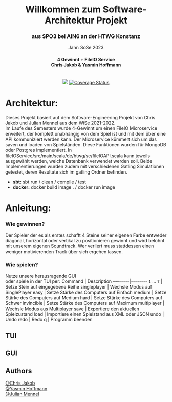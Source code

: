 
<h1 align="center">Willkommen zum Software-Architektur Projekt</h1> <h3 align="center">aus SPO3 bei AIN6 an der HTWG Konstanz</h3>

<p align="center">Jahr: SoSe 2023</p>
<h4 align="center">4 Gewinnt + FileIO Service <br>  Chris Jakob & Yasmin Hoffmann </br> <br> </h3>

<p align="center">
  <img src="https://github.com/cr-jkb/4-gewinnt/actions/workflows/scala.yml/badge.svg" /> 
  <a href="https://coveralls.io/github/cr-jkb/4-gewinnt">
    <img src="https://coveralls.io/repos/github/cr-jkb/4-gewinnt/badge.svg?branch=master" alt='Coverage Status' />
  </a>
 </p>
 
# Architektur:   
Dieses Projekt basiert auf dem Software-Engineering Projekt von Chris Jakob und Julian Mennel aus dem WiSe 2021-2022.   
Im Laufe des Semesters wurde 4-Gewinnt um einen FileIO Microservice erweitert, der komplett unabhängig von dem Spiel ist und mit dem über eine API kommuniziert werden kann. Der Microservice kümmert sich um das saven und loaden von Spielständen. Diese Funktionen wurden für MongoDB oder Postgres implementiert. In fileIOService/src/main/scala/de/htwg/se/fileIOAPI.scala kann jeweils ausgewählt werden, welche Datenbank verwendet werden soll.
Beide Implementierungen wurden zudem mit verschiedenen Gatling Simulationen getestet, deren Resultate sich im gatling Ordner befinden.   
- **sbt:** sbt run / clean / compile / test
- **docker:** docker build image . / docker run image



# Anleitung:

### Wie gewinnen?
Der Spieler der es als erstes schafft 4 Steine seiner eigenen Farbe entweder diagonal, horizontal oder vertikal zu positionieren gewinnt und wird belohnt mit unserem eigenen Soundtrack. Wer verliert muss stattdessen einen weniger motivierenden Track über sich ergehen lassen. 

### Wie spielen?
Nutze unsere herausragende GUI \
oder spiele in der TUI per: 
Command | Description 
--------|--------
 `1` ... `7`  | Setze Stein auf eingegebene Reihe 
 singleplayer | Wechsle Modus auf SinglePlayer 
 easy         | Setze Stärke des Computers auf Einfach
 medium       | Setze Stärke des Computers auf Medium
 hard         | Setze Stärke des Computers auf Schwer
 invincible   | Setze Stärke des Computers auf Maximum
 multiplayer  | Wechsle Modus aus Multiplayer 
 save         | Exportiere den aktuellen Spielzustand
 load         | Importiere einen Spielstand aus XML oder JSON
 undo         | Undo 
 redo         | Redo
 q            | Programm beenden
 
 ## TUI
 
 ## GUI
 
 ## Authors
[@Chris Jakob](https://github.com/cr-jkb "Chris sein GitHub") <br/>
[@Yasmin Hoffmann](https://github.com/yasmoonx "Yasmin ihr GitHub") <br>
[@Julian Mennel](https://github.com/JulianMennel "Julian sein GitHub")
